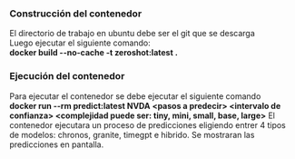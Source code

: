 ### Construcción del contenedor
El directorio de trabajo en ubuntu debe ser el git que se descarga
<br>Luego ejecutar el siguiente comando:<br>
**docker build --no-cache -t zeroshot:latest .**

### Ejecución del contenedor

Para ejecutar el contenedor se debe ejecutar el siguiente comando<br>
**docker run --rm predict:latest NVDA \<pasos a predecir\> \<intervalo de confianza\> \<complejidad puede ser: tiny, mini, small, base, large\>**
El contenedor ejecutara un proceso de predicciones eligiendo entrer 4 tipos de modelos: chronos, granite, timegpt e hibrido.
Se mostraran las predicciones en pantalla.

